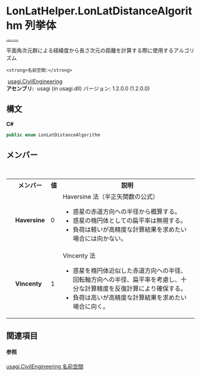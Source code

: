 # LonLatHelper.LonLatDistanceAlgorithm 列挙体

<div style="font-size:30%"><a href="https://github.com/usagi/usagi.cs/blob/master/docs/Home.md">≪Back to Home</a></div> 

平面角次元群による経緯度から長さ次元の距離を計算する際に使用するアルゴリズム


    <strong>名前空間:</strong>
&nbsp;<a href="N_usagi_CivilEngineering.md">usagi.CivilEngineering</a><br /><strong>アセンブリ:</strong>
&nbsp;usagi (in usagi.dll) バージョン: 1.2.0.0 (1.2.0.0)

## 構文

**C#**<br />
``` C#
public enum LonLatDistanceAlgorithm
```


## メンバー
&nbsp;<table><tr><th></th><th>メンバー</th><th>値</th><th>説明</th></tr><tr><td /><td target="F:usagi.CivilEngineering.LonLatHelper.LonLatDistanceAlgorithm.Haversine">**Haversine**</td><td>0</td><td>Haversine 法（半正矢関数の公式）
&nbsp;<ul><li>惑星の赤道方向への半径から概算する。</li><li>惑星の楕円体としての扁平率は無視する。</li><li>負荷は軽いが高精度な計算結果を求めたい場合には向かない。</li></ul></td></tr><tr><td /><td target="F:usagi.CivilEngineering.LonLatHelper.LonLatDistanceAlgorithm.Vincenty">**Vincenty**</td><td>1</td><td>Vincenty 法
&nbsp;<ul><li>惑星を楕円体近似した赤道方向への半径、回転軸方向への半径、扁平率を考慮し、十分な計算精度を反復計算により確保する。</li><li>負荷は高いが高精度な計算結果を求めたい場合に向く。</li></ul></td></tr></table>

## 関連項目


#### 参照
<a href="N_usagi_CivilEngineering.md">usagi.CivilEngineering 名前空間</a><br />